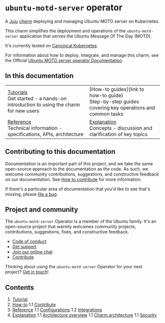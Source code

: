 # `ubuntu-motd-server` operator

A [Juju](https://juju.is/) [charm](https://documentation.ubuntu.com/juju/3.6/reference/charm/) deploying and managing Ubuntu MOTD server on Kubernetes.

This charm simplifies the deployment and operations of the `ubuntu-motd-server` application that serves the Ubuntu Message Of The Day (MOTD).

It's currently tested on [Canonical Kubernetes](https://ubuntu.com/kubernetes).

For information about how to deploy, integrate, and manage this charm, see the Official [Ubuntu MOTD server operator Documentation](https://charmhub.io/ubuntu-motd-server).

## In this documentation

| | |
|--|--|
|  [Tutorials](tutorial/getting-started.md)</br>  Get started - a hands-on introduction to using the charm for new users </br> |  [How-to guides](link to how-to guide) </br> Step-by-step guides covering key operations and common tasks |
| [Reference](reference/integrations.md) </br> Technical information - specifications, APIs, architecture | [Explanation](explanation/charm-architecture.md) </br> Concepts - discussion and clarification of key topics  |

## Contributing to this documentation

Documentation is an important part of this project, and we take the same open-source approach
to the documentation as the code. As such, we welcome community contributions, suggestions, and
constructive feedback on our documentation.
See [How to contribute](how-to/contribute.md) for more information.

If there's a particular area of documentation that you'd like to see that's missing, please
[file a bug](https://github.com/canonical/ubuntu-motd-server-operator/issues).

## Project and community

The `ubuntu-motd-server` Operator is a member of the Ubuntu family. It's an open-source project that warmly welcomes community
projects, contributions, suggestions, fixes, and constructive feedback.

* [Code of conduct](https://ubuntu.com/community/code-of-conduct)
* [Get support](https://discourse.charmhub.io/)
* [Join our online chat](https://matrix.to/#/#charmhub-charmdev:ubuntu.com)
* [Contribute](how-to/contribute.md)

Thinking about using the `ubuntu-motd-server` Operator for your next project?
[Get in touch](https://matrix.to/#/#charmhub-charmdev:ubuntu.com)!

## Contents

1. [Tutorial](tutorial/getting-started.md)
1. [How-to](how-to)
  1.1 [Contribute](how-to/contribute.md)
1. [Reference](reference)
  1.1 [Configurations](reference/configurations.md)
  1.2 [Integrations](reference/integrations.md)
1. [Explanation](explanation)
  1.1 [Architecture overview](explanation/architecture-overview.md)
  1.1 [Charm architecture](explanation/charm-architecture.md)
  1.1 [Security](explanation/security.md)
